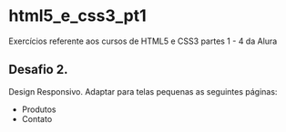 # html5_e_css3_pt1
Exercícios referente aos cursos de HTML5 e CSS3 partes 1 - 4 da Alura

## Desafio 2.

Design Responsivo. Adaptar para telas pequenas as seguintes páginas:

- Produtos
- Contato